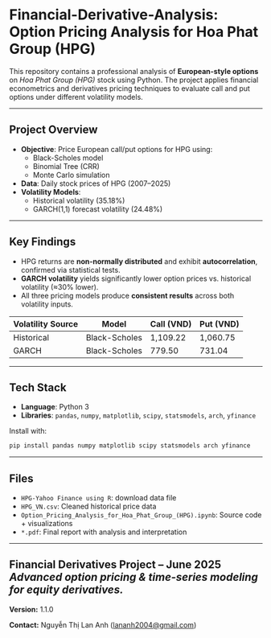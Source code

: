 # Financial-Derivative-Analysis: Option Pricing Analysis for Hoa Phat Group (HPG)

This repository contains a professional analysis of **European-style options** on *Hoa Phat Group (HPG)* stock using Python. The project applies financial econometrics and derivatives pricing techniques to evaluate call and put options under different volatility models.

---

## Project Overview

- **Objective**: Price European call/put options for HPG using:
  - Black-Scholes model
  - Binomial Tree (CRR)
  - Monte Carlo simulation
- **Data**: Daily stock prices of HPG (2007–2025)
- **Volatility Models**:
  - Historical volatility (35.18%)
  - GARCH(1,1) forecast volatility (24.48%)

---

## Key Findings

- HPG returns are **non-normally distributed** and exhibit **autocorrelation**, confirmed via statistical tests.
- **GARCH volatility** yields significantly lower option prices vs. historical volatility (≈30% lower).
- All three pricing models produce **consistent results** across both volatility inputs.

| Volatility Source | Model          | Call (VND) | Put (VND) |
|-------------------|----------------|------------|-----------|
| Historical        | Black-Scholes  | 1,109.22   | 1,060.75  |
| GARCH             | Black-Scholes  | 779.50     | 731.04    |

---

## Tech Stack

- **Language**: Python 3
- **Libraries**: `pandas`, `numpy`, `matplotlib`, `scipy`, `statsmodels`, `arch`, `yfinance`

Install with:
```bash
pip install pandas numpy matplotlib scipy statsmodels arch yfinance
```

---

## Files
- `HPG-Yahoo Finance using R`: download data file 
- `HPG_VN.csv`: Cleaned historical price data
- `Option_Pricing_Analysis_for_Hoa_Phat_Group_(HPG).ipynb`: Source code + visualizations
- `*.pdf`: Final report with analysis and interpretation

---

Financial Derivatives Project – June 2025  
*Advanced option pricing & time-series modeling for equity derivatives.*
---

**Version:** 1.1.0

**Contact:** Nguyễn Thị Lan Anh ([lananh2004@gmail.com](lananh2004@gmail.com))

